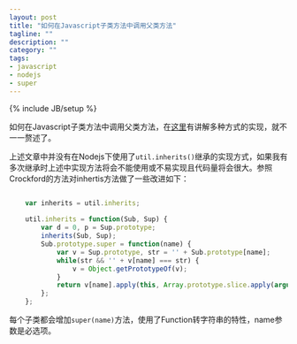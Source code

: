 ```yaml
---
layout: post
title: "如何在Javascript子类方法中调用父类方法"
tagline: ""
description: ""
category: ""
tags: 
- javascript
- nodejs
- super
---
```

{% include JB/setup %}

如何在Javascript子类方法中调用父类方法，在[这里][1]有讲解多种方式的实现，就不一一赘述了。

上述文章中并没有在Nodejs下使用了`util.inherits()`继承的实现方式，如果我有多次继承时上述中实现方法将会不能使用或不易实现且代码量将会很大。参照Crockford的方法对inhertis方法做了一些改进如下：

```javascript

	var inherits = util.inherits;
	
	util.inherits = function(Sub, Sup) {
	    var d = 0, p = Sup.prototype;
	    inherits(Sub, Sup);
	    Sub.prototype.super = function(name) {
	        var v = Sup.prototype, str = '' + Sub.prototype[name];
	        while(str && '' + v[name] === str) {
	            v = Object.getPrototypeOf(v);
	        }
	        return v[name].apply(this, Array.prototype.slice.apply(arguments, [1]));
	    };
	};

```

每个子类都会增加`super(name)`方法，使用了Function转字符串的特性，name参数是必选项。

[1]: http://www.blogjava.net/zhhp1314520/articles/js_child_parent.html